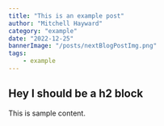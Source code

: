 ```yaml
---
title: "This is an example post"
author: "Mitchell Hayward"
category: "example"
date: "2022-12-25"
bannerImage: "/posts/nextBlogPostImg.png"
tags:
    - example
---
```


## Hey I should be a h2 block

This is sample content.
